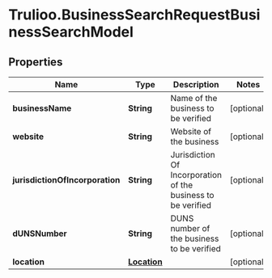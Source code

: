 # Trulioo.BusinessSearchRequestBusinessSearchModel

## Properties

Name | Type | Description | Notes
------------ | ------------- | ------------- | -------------
**businessName** | **String** | Name of the business to be verified | [optional] 
**website** | **String** | Website of the business | [optional] 
**jurisdictionOfIncorporation** | **String** | Jurisdiction Of Incorporation of the business to be verified | [optional] 
**dUNSNumber** | **String** | DUNS number of the business to be verified | [optional] 
**location** | [**Location**](Location.md) |  | [optional] 


